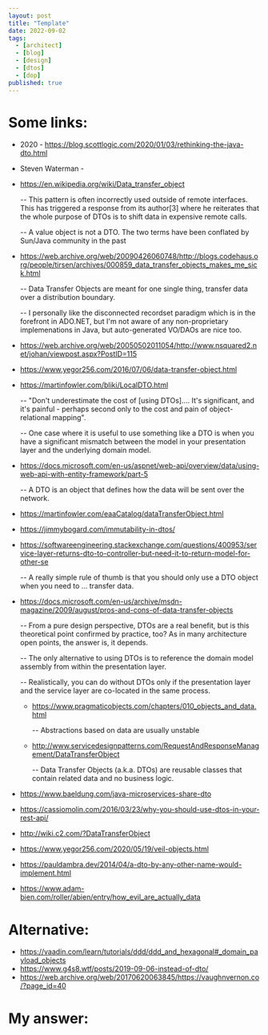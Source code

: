 ```yaml
---
layout: post
title: "Template"
date: 2022-09-02
tags:
  - [architect]
  - [blog]
  - [design]
  - [dtos]
  - [dop]
published: true
---
```


# Some links:

- 2020 - https://blog.scottlogic.com/2020/01/03/rethinking-the-java-dto.html
- Steven Waterman -

- https://en.wikipedia.org/wiki/Data_transfer_object

  -- This pattern is often incorrectly used outside of remote interfaces. This has triggered a response from its author[3] where he reiterates that the whole purpose of DTOs is to shift data in expensive remote calls.

  -- A value object is not a DTO. The two terms have been conflated by Sun/Java community in the past

- https://web.archive.org/web/20090426060748/http://blogs.codehaus.org/people/tirsen/archives/000859_data_transfer_objects_makes_me_sick.html

  -- Data Transfer Objects are meant for one single thing, transfer data over a distribution boundary.
  
  -- I personally like the disconnected recordset paradigm which is in the forefront in ADO.NET, but I'm not aware of any non-proprietary implemenations in Java, but auto-generated VO/DAOs are nice too.

- https://web.archive.org/web/20050502011054/http://www.nsquared2.net/johan/viewpost.aspx?PostID=115
- https://www.yegor256.com/2016/07/06/data-transfer-object.html

- https://martinfowler.com/bliki/LocalDTO.html

  -- "Don't underestimate the cost of [using DTOs].... It's significant, and it's painful - perhaps second only to the cost and pain of object-relational mapping".
  
  -- One case where it is useful to use something like a DTO is when you have a significant mismatch between the model in your presentation layer and the underlying domain model.

- https://docs.microsoft.com/en-us/aspnet/web-api/overview/data/using-web-api-with-entity-framework/part-5

  -- A DTO is an object that defines how the data will be sent over the network.

- https://martinfowler.com/eaaCatalog/dataTransferObject.html

- https://jimmybogard.com/immutability-in-dtos/

- https://softwareengineering.stackexchange.com/questions/400953/service-layer-returns-dto-to-controller-but-need-it-to-return-model-for-other-se

  -- A really simple rule of thumb is that you should only use a DTO object when you need to ... transfer data.

- https://docs.microsoft.com/en-us/archive/msdn-magazine/2009/august/pros-and-cons-of-data-transfer-objects

  -- From a pure design perspective, DTOs are a real benefit, but is this theoretical point confirmed by practice, too? As in many architecture open points, the answer is, it depends.

  -- The only alternative to using DTOs is to reference the domain model assembly from within the presentation layer.

  -- Realistically, you can do without DTOs only if the presentation layer and the service layer are co-located in the same process.

  - https://www.pragmaticobjects.com/chapters/010_objects_and_data.html
  
    -- Abstractions based on data are usually unstable

  - http://www.servicedesignpatterns.com/RequestAndResponseManagement/DataTransferObject
  
    -- Data Transfer Objects (a.k.a. DTOs) are reusable classes that contain related data and no business logic.

- https://www.baeldung.com/java-microservices-share-dto
- https://cassiomolin.com/2016/03/23/why-you-should-use-dtos-in-your-rest-api/
- http://wiki.c2.com/?DataTransferObject
- https://www.yegor256.com/2020/05/19/veil-objects.html
- https://pauldambra.dev/2014/04/a-dto-by-any-other-name-would-implement.html
- https://www.adam-bien.com/roller/abien/entry/how_evil_are_actually_data

# Alternative:

- https://vaadin.com/learn/tutorials/ddd/ddd_and_hexagonal#_domain_payload_objects
- https://www.g4s8.wtf/posts/2019-09-06-instead-of-dto/
- https://web.archive.org/web/20170620063845/https://vaughnvernon.co/?page_id=40



# My answer:
